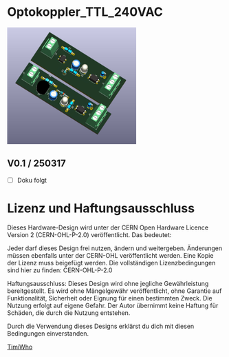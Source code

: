 # Optokoppler_TTL_240VAC


<img
  src="/docs/assets/Opto.png"
  alt="Platine"
  title="Platine"
  style="display: inline-block; margin: 0 auto; max-width: 300px">

<!-- BEGIN LATEST DOWNLOAD BUTTON -->

<!-- END LATEST DOWNLOAD BUTTON -->

## V0.1 / 250317
- [ ] Doku folgt

# Lizenz und Haftungsausschluss

Dieses Hardware-Design wird unter der CERN Open Hardware Licence Version 2 (CERN-OHL-P-2.0) veröffentlicht. Das bedeutet:

Jeder darf dieses Design frei nutzen, ändern und weitergeben.
Änderungen müssen ebenfalls unter der CERN-OHL veröffentlicht werden.
Eine Kopie der Lizenz muss beigefügt werden.
Die vollständigen Lizenzbedingungen sind hier zu finden:
CERN-OHL-P-2.0

Haftungsausschluss:
Dieses Design wird ohne jegliche Gewährleistung bereitgestellt. Es wird ohne Mängelgewähr veröffentlicht, ohne Garantie auf Funktionalität, Sicherheit oder Eignung für einen bestimmten Zweck. Die Nutzung erfolgt auf eigene Gefahr. Der Autor übernimmt keine Haftung für Schäden, die durch die Nutzung entstehen.

Durch die Verwendung dieses Designs erklärst du dich mit diesen Bedingungen einverstanden.

[TimiWho](https://timi.at/)

```

```
